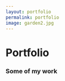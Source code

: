```yaml
---
layout: portfolio
permalink: portfolio
image: garden2.jpg
---
```


# Portfolio

### Some of my work
